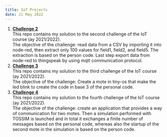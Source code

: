 ```yaml
---
title: IoT Projects
date: 21 May 2022
---
```


1.  **[Challenge 2](https://github.com/simoasnaghi/Challenge2-IOT)**  
      This repo contains my solution to the second challenge of the IoT course (ay 2021/2022).  
      The objective of the challenge: read data from a CSV by importing it into node-red, then extract only 100 values for field1, field2, and field5. The extraction is based on the person code. Last step export data from node-red to thingspeak by using mqtt communication protocol.  
2.  **[Challenge 3](https://github.com/simoasnaghi/Challenge3-IOT)**  
      This repo contains my solution to the third challenge of the IoT course (ay 2021/2022).  
      The objective of the challenge: Create a mote in tiny-os that make the led blink to create the code in base 3 of the personal code.  
3.  **[Challenge 4](https://github.com/simoasnaghi/Challenge4-IOT)**  
      This repo contains my solution to the fourth challenge of the IoT course (ay 2021/2022).  
      The objective of the challenge: create an application that provides a way of communication for two motes. Then a simulation performed with TOSSIM is launched and in total it exchanges a finite number of messages based on the personal code, whereas also the startup of the second mote in the simulation is based on the person code.  